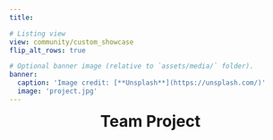 ```yaml
---
title:

# Listing view
view: community/custom_showcase
flip_alt_rows: true

# Optional banner image (relative to `assets/media/` folder).
banner:
  caption: 'Image credit: [**Unsplash**](https://unsplash.com/)'
  image: 'project.jpg'
---
```

<div style="text-align: center; font-size: 2em; font-weight: bold;">
  Team Project
</div>